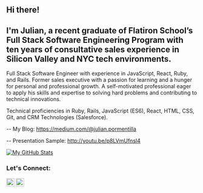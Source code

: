 ## Hi there! 
## I'm Julian, a recent graduate of Flatiron School’s Full Stack Software Engineering Program with ten years of consultative sales experience in Silicon Valley and NYC tech environments. 

Full Stack Software Engineer with experience in JavaScript, React, Ruby, and Rails. Former sales executive with a passion for learning and a hunger for personal and professional growth. A self-motivated professional eager to apply his skills and expertise to solving hard problems and contributing to technical innovations.

Technical proficiencies in Ruby, Rails, JavaScript (ES6), React, HTML, CSS, Git, and CRM Technologies (Salesforce).

--
My Blog: 
https://medium.com/@julian.pormentilla

--
Presentation Sample:
http://youtu.be/p8LVmUfnsl4 

[![My GitHub Stats](https://github-readme-stats.vercel.app/api?username=JulianCedric&show_icons=true&theme=gotham)](https://github.com/JulianCedric/github-readme-stats)

<!--[![Top Langs](https://github-readme-stats.vercel.app/api/top-langs/?username=JulianCedric&layout=compact)](https://github.com/JulianCedric/github-readme-stats)-->

### Let's Connect:

[<img align="left" alt="codeSTACKr | LinkedIn" width="22px" src="https://cdn.jsdelivr.net/npm/simple-icons@v3/icons/linkedin.svg" />](https://www.linkedin.com/in/julianpormentilla/)
[<img align="left" alt="codeSTACKr | Medium" width="22px" src="https://cdn.jsdelivr.net/npm/simple-icons@v3/icons/medium.svg" />](https://medium.com/@julian.pormentilla)

